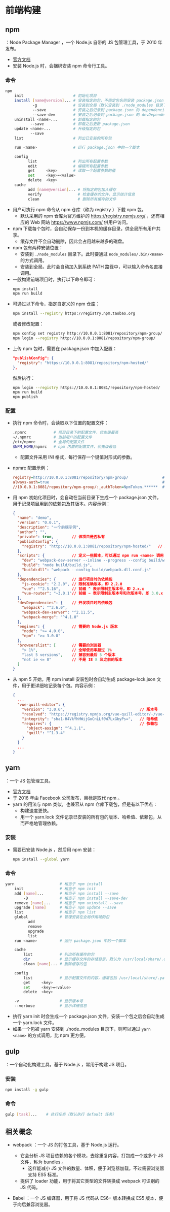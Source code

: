 # 前端构建

## npm

：Node Package Manager ，一个 Node.js 自带的 JS 包管理工具，于 2010 年发布。
- [官方文档](https://docs.npmjs.com/)
- 安装 Node.js 时，会捆绑安装 npm 命令行工具。

### 命令

```sh
npm
    init                      # 初始化项目
    install [name@version]... # 安装指定的包，不指定包名则安装 package.json 里记录的所有包
            -g                # 安装到全局（默认安装到 ./node_modules 目录下）
            --save            # 安装之后记录到 package.json 的 dependencies 中
            --save-dev        # 安装之后记录到 package.json 的 devDependencies 中
    uninstall <name>...       # 卸载指定的包
           --save             # 卸载之后更新 package.json
    update <name>...          # 升级指定的包
           --save
    list                      # 列出已安装的所有包

    run <name>                # 运行 package.json 中的一个脚本

    config
          list                # 列出所有配置参数
          edit                # 编辑所有配置参数
          get     <key>       # 读取一个配置参数的值
          set     <key>=<value>
          delete  <key>
    cache
          add [name@version]... # 将指定的包加入缓存
          verify                # 检查缓存的文件，显示统计信息
          clean                 # 删除所有缓存的文件
```
- 用户可执行 npm 命令从 npm 仓库（称为 registry ）下载 npm 包。
  - 默认采用的 npm 仓库为官方维护的 <https://registry.npmjs.org/> ，还有相应的 Web 网站 <https://www.npmjs.com/> 供用户访问。
- npm 下载每个包时，会自动保存一份到本机的缓存目录，供全局所有用户共享。
  - 缓存文件不会自动删除，因此会占用越来越多的磁盘。
- npm 包有两种安装位置：
  - 安装到 `./node_modules` 目录下。此时要通过 `node_modules/.bin/<name>` 的方式调用。
  - 安装到全局。此时会自动加入到系统 PATH 路径中，可以输入命令名直接调用。
- 一般构建前端项目时，执行以下命令即可：
  ```sh
  npm install
  npm run build
  ```
- 可通过以下命令，指定自定义的 npm 仓库：
  ```sh
  npm install --registry https://registry.npm.taobao.org
  ```
  或者修改配置：
  ```sh
  npm config set registry http://10.0.0.1:8081/repository/npm-group/
  npm login --registry http://10.0.0.1:8081/repository/npm-group/
  ```
- 上传 npm 包时，需要在 package.json 中加入配置：
  ```json
  "publishConfig": {
    "registry": "https://10.0.0.1:8081/repository/npm-hosted/"
  },
  ```
  然后执行：
  ```sh
  npm login --registry https://10.0.0.1:8081/repository/npm-hosted/
  npm run build
  npm publish
  ```

### 配置

- 执行 npm 命令时，会读取以下位置的配置文件：
  ```sh
  .npmrc            # 项目目录下的配置文件，优先级最高
  ~/.npmrc          # 当前用户的配置文件
  /etc/npmrc        # 全局的配置文件
  $NPM_HOME/npmrc   # npm 内置的配置文件，优先级最低
  ```
  - 配置文件采用 INI 格式，每行保存一个键值对形式的参数。

- npmrc 配置示例：
  ```ini
  registry=http://10.0.0.1:8081/repository/npm-group/               # 下载 npm 包时，采用的仓库
  always-auth=true                                                  # 对所有 HTTP 请求都带上 token 认证，避免 yarn 命令不会认证
  //10.0.0.1:8081/repository/npm-group/:_authToken=NpmToken.******  # 用于登录某个 registry 的 token
  ```

- 用 npm 初始化项目时，会自动在当前目录下生成一个 package.json 文件，用于记录项目用到的依赖包及其版本。内容示例：
  ```json
  {
    "name": "demo",
    "version": "0.0.1",
    "description": "一个前端示例",
    "author": "",
    "private": true,        // 该项目是否私有
    "publishConfig": {
      "registry": "http://10.0.0.1:8081/repository/npm-hosted/"   // 发布 npm 包时，采用的仓库
    },
    "scripts": {            // 定义一些脚本，可以通过 npm run <name> 调用
      "dev": "webpack-dev-server --inline --progress --config build/webpack.dev.conf.js --host 0.0.0.0",
      "build": "node build/build.js",
      "build:dll": "webpack --config build/webpack.dll.conf.js"
    },
    "dependencies": {       // 运行项目时的依赖包
      "js-cookie": "2.2.0", // 限制准确版本，即 2.2.0
      "vue": "^2.5.16",     // 前缀 ^ 表示限制主版本号，即 2.x.x
      "vue-router": "~3.0.1"// 前缀 ~ 表示限制主版本号和次版本号，即 3.0.x
    },
    "devDependencies": {    // 开发项目时的依赖包
      "webpack": "^3.6.0",
      "webpack-dev-server": "^2.11.5",
      "webpack-merge": "^4.1.0"
    },
    "engines": {            // 需要的 Node.js 版本
      "node": ">= 4.0.0",
      "npm": ">= 3.0.0"
    },
    "browserslist": [       // 需要的浏览器
      "> 1%",               // 全球使用率超过 1%
      "last 5 versions",    // 兼容到最后 5 个版本
      "not ie <= 8"         // 不是 IE 8 及之前的版本
    ]
  }
  ```
- 从 npm 5 开始，用 npm install 安装包时会自动生成 package-lock.json 文件，用于更详细地记录每个包。内容示例：
  ```json
  {
    ...
    "vue-quill-editor": {
      "version": "3.0.6",                                 // 版本号
      "resolved": "https://registry.npmjs.org/vue-quill-editor/-/vue-quill-editor-3.0.6.tgz",   // 下载地址
      "integrity": "sha1-H4VkYhHWijGoCnLLf0W7LxGbyPs=",   // 哈希值
      "requires": {                                       // 依赖包
        "object-assign": "^4.1.1",
        "quill": "^1.3.4"
      }
    }
    ...
  }
  ```

## yarn

：一个 JS 包管理工具。
- [官方文档](https://yarnpkg.com/en/docs)
- 于 2016 年由 Facebook 公司发布，目标是取代 npm 。
- yarn 的用法与 npm 类似，也兼容从 npm 仓库下载包，但是有以下优点：
  - 构建速度更快。
  - 用一个 yarn.lock 文件记录已安装的所有包的版本、哈希值、依赖包，从而严格地管理依赖。

### 安装

- 需要已安装 Node.js ，然后用 npm 安装：
  ```sh
  npm install --global yarn
  ```

### 命令

```sh
yarn                    # 相当于 npm install
    init                # 相当于 npm init
    add [name]...       # 相当于 npm install --save
        -D              # 相当于 npm install --save-dev
    remove [name]...    # 相当于 npm uninstall --save
    upgrade [name]      # 相当于 npm update --save
    list                # 相当于 npm list
    global              # 管理安装在全局作用域的包
          add
          remove
          upgrade
          list
    run <name>          # 运行 package.json 中的一个脚本

    cache
        list            # 列出所有缓存的包
        dir             # 显示缓存文件的存储目录，默认为 /usr/local/share/.cache/yarn/
        clean [name]... # 删除缓存的包

    config
        list            # 显示配置文件的内容，通常包括 /usr/local/share/.yarnrc 和 .npmrc
        get     <key>
        set     <key>=<value>
        delete  <key>

    -v                  # 显示版本号
    --verbose           # 显示详细信息
```
- 执行 yarn init 时会生成一个 package.json 文件，安装一个包之后会自动生成一个 yarn.lock 文件。
- 如果一个包被 yarn 安装到 ./node_modules 目录下，则可以通过 `yarn <name>` 的方式调用，比 npm 更方便。

## gulp

：一个自动化构建工具，基于 Node.js ，常用于构建 JS 项目。

### 安装

```sh
npm install -g gulp
```

### 命令

```sh
gulp [task]...    # 执行任务（默认执行 default 任务）
```

## 相关概念

- webpack ：一个 JS 的打包工具，基于 Node.js 运行。
  - 它会分析 JS 项目依赖的各个模块，去除重复内容，打包成一个或多个 JS 文件，称为 bundles 。
    - 这样能减小 JS 文件的数量、体积，便于浏览器加载。不过需要浏览器支持 ES5 标准。
  - 提供了 loader 功能，用于将其它类型的文件转换成 webpack 可识别的 JS 代码。

- Babel ：一个 JS 编译器，用于将 JS 代码从 ES6+ 版本转换成 ES5 版本，便于向后兼容浏览器。
